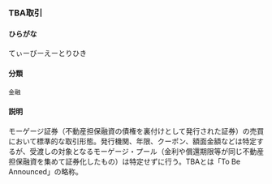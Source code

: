 <div style="display:none;">

## [あ行](securities-terms?id=あ行)
## [か行](securities-terms?id=か行)
## [さ行](securities-terms?id=さ行)
## [た行](securities-terms?id=た行)
## [な行](securities-terms?id=な行)
## [は行](securities-terms?id=は行)
## [ま行](securities-terms?id=ま行)
## [や行](securities-terms?id=や行)
## [ら行](securities-terms?id=ら行)
## [わ行](securities-terms?id=わ行)
## [英数字・記号](securities-terms?id=英数字・記号)

</div>

### TBA取引

#### ひらがな

てぃーびーえーとりひき

#### 分類

`金融`

#### 説明

モーゲージ証券（不動産担保融資の債権を裏付けとして発行された証券）の売買において標準的な取引形態。発行機関、年限、クーポン、額面金額などは特定するが、受渡しの対象となるモーゲージ・プール（金利や償還期限等が同じ不動産担保融資を集めて証券化したもの）は特定せずに行う。TBAとは「To Be Announced」の略称。

